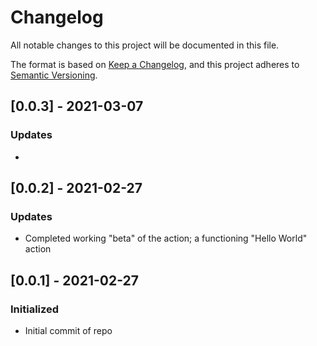 # Changelog

All notable changes to this project will be documented in this file.

The format is based on [Keep a Changelog](https://keepachangelog.com/en/1.0.0/),
and this project adheres to [Semantic Versioning](https://semver.org/spec/v2.0.0.html).

## [0.0.3] - 2021-03-07
### Updates
 - 

## [0.0.2] - 2021-02-27
### Updates
 - Completed working "beta" of the action; a functioning "Hello World" action

## [0.0.1] - 2021-02-27
### Initialized
 - Initial commit of repo